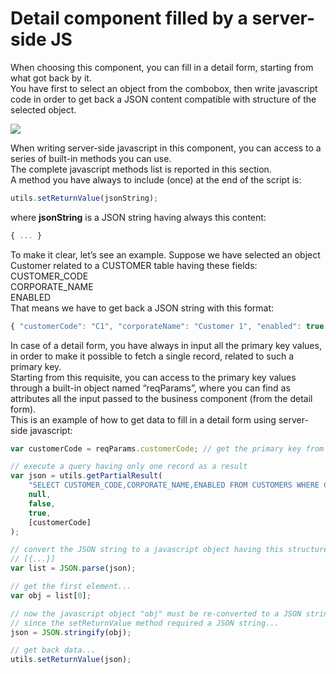 # Detail component filled by a server-side JS

When choosing this component, you can fill in a detail form, starting from what got back by it.  
You have first to select an object from the combobox, then write javascript code in order to get back a JSON content compatible with structure of the selected object.

![](http://4wsplatform.org/wp-content/uploads/2018/02/jsdetail.png)

When writing server-side javascript in this component, you can access to a series of built-in methods you can use.  
The complete javascript methods list is reported in this section.  
A method you have always to include \(once\) at the end of the script is:

```javascript
utils.setReturnValue(jsonString);
```

where **jsonString** is a JSON string having always this content:

```javascript
{ ... }
```

To make it clear, let’s see an example. Suppose we have selected an object Customer related to a CUSTOMER table having these fields:  
CUSTOMER\_CODE  
CORPORATE\_NAME  
ENABLED  
That means we have to get back a JSON string with this format:

```javascript
{ "customerCode": "C1", "corporateName": "Customer 1", "enabled": true }
```

In case of a detail form, you have always in input all the primary key values, in order to make it possible to fetch a single record, related to such a primary key.  
Starting from this requisite, you can access to the primary key values through a built-in object named “reqParams”, where you can find as attributes all the input passed to the business component \(from the detail form\).  
This is an example of how to get data to fill in a detail form using server-side javascript:

```javascript
var customerCode = reqParams.customerCode; // get the primary key from the component inputs

// execute a query having only one record as a result
var json = utils.getPartialResult(
    "SELECT CUSTOMER_CODE,CORPORATE_NAME,ENABLED FROM CUSTOMERS WHERE CUSTOMER_CODE=?",
    null,
    false,
    true,
    [customerCode]
);

// convert the JSON string to a javascript object having this structure:
// [{...}]
var list = JSON.parse(json);

// get the first element...
var obj = list[0];

// now the javascript object "obj" must be re-converted to a JSON string
// since the setReturnValue method required a JSON string...
json = JSON.stringify(obj);

// get back data...
utils.setReturnValue(json);
```


